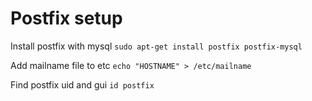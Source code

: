 Postfix setup
=============

Install postfix with mysql
`sudo apt-get install postfix postfix-mysql`

Add mailname file to etc
`echo "HOSTNAME" > /etc/mailname`

Find postfix uid and gui
`id postfix`

